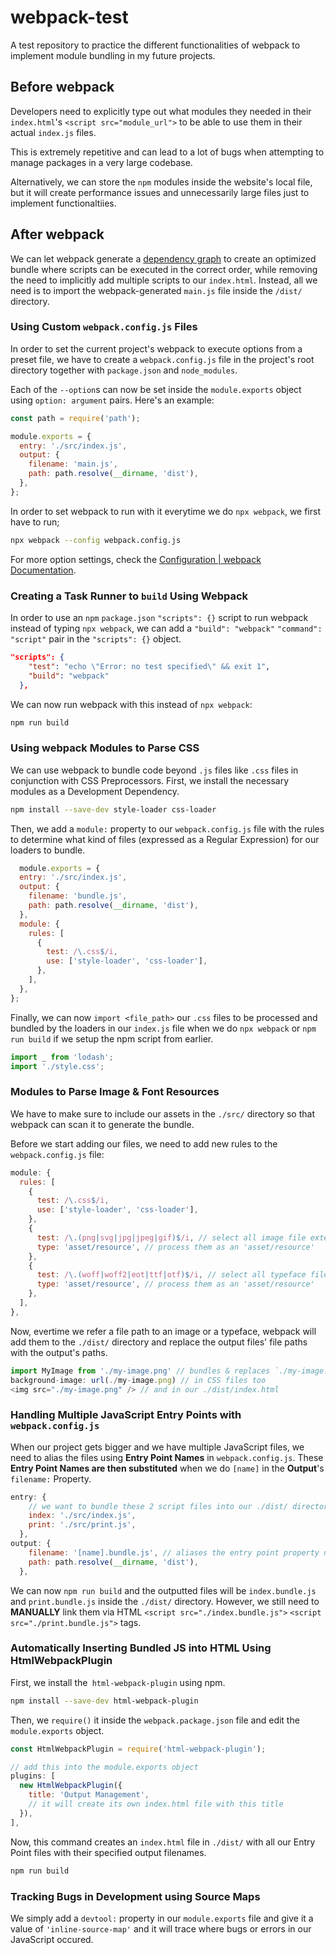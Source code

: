 # webpack-test
A test repository to practice the different functionalities of webpack to implement module bundling in my future projects.

## Before webpack

Developers need to explicitly type out what modules they needed in their `index.html`'s `<script src="module_url">` to be able to use them in their actual `index.js` files.

This is extremely repetitive and can lead to a lot of bugs when attempting to manage packages in a very large codebase.

Alternatively, we can store the `npm` modules inside the website's local file, but it will create performance issues and unnecessarily large files just to implement functionaltiies.

## After webpack

We can let webpack generate a [dependency graph](https://webpack.js.org/concepts/dependency-graph/) to create an optimized bundle where scripts can be executed in the correct order, while removing the need to implicitly add multiple scripts to our `index.html`. Instead, all we need is to import the webpack-generated `main.js` file inside the `/dist/` directory.

### Using Custom `webpack.config.js` Files

In order to set the current project's webpack to execute options from a preset file, we have to create a `webpack.config.js` file in the project's root directory together with `package.json` and `node_modules`.

Each of the `--option`s can now be set inside the `module.exports` object using `option: argument` pairs. Here's an example:

```JavaScript
const path = require('path');

module.exports = {
  entry: './src/index.js',
  output: {
    filename: 'main.js',
    path: path.resolve(__dirname, 'dist'),
  },
};
```

In order to set webpack to run with it everytime we do `npx webpack`, we first have to run;

```bash
npx webpack --config webpack.config.js
```

For more option settings, check the [Configuration | webpack Documentation](https://webpack.js.org/configuration/).

### Creating a Task Runner to `build` Using Webpack

In order to use an `npm` `package.json` `"scripts": {}` script to run webpack instead of typing `npx webpack`, we can add a `"build": "webpack"` `"command": "script"` pair in the `"scripts": {}` object.

```JSON
"scripts": {
    "test": "echo \"Error: no test specified\" && exit 1",
    "build": "webpack"
  },
  ```

  We can now run webpack with this instead of `npx webpack`:
  
  ```bash
  npm run build
  ```

### Using webpack Modules to Parse CSS

We can use webpack to bundle code beyond `.js` files like `.css` files in conjunction with CSS Preprocessors. First, we install the necessary modules as a Development Dependency.

```bash
npm install --save-dev style-loader css-loader
```

Then, we add a `module:` property to our `webpack.config.js` file with the rules to determine what kind of files (expressed as a Regular Expression) for our loaders to bundle.

```JavaScript
  module.exports = {
  entry: './src/index.js',
  output: {
    filename: 'bundle.js',
    path: path.resolve(__dirname, 'dist'),
  },
  module: {
    rules: [
      {
        test: /\.css$/i,
        use: ['style-loader', 'css-loader'],
      },
    ],
  },
};
```

Finally, we can now `import <file_path>` our `.css` files to be processed and bundled by the loaders in our `index.js` file when we do `npx webpack` or `npm run build` if we setup the npm script from earlier.

```JavaScript
import _ from 'lodash';
import './style.css';
```

### Modules to Parse Image & Font Resources

We have to make sure to include our assets in the `./src/` directory so that webpack can scan it to generate the bundle.

Before we start adding our files, we need to add new rules to the `webpack.config.js` file:

```JavaScript
module: {
  rules: [
    {
      test: /\.css$/i,
      use: ['style-loader', 'css-loader'],
    },
    {
      test: /\.(png|svg|jpg|jpeg|gif)$/i, // select all image file extensions
      type: 'asset/resource', // process them as an 'asset/resource'
    },
    {
      test: /\.(woff|woff2|eot|ttf|otf)$/i, // select all typeface file extensions
      type: 'asset/resource', // process them as an 'asset/resource'
    },
  ],
},
```

Now, evertime we refer a file path to an image or a typeface, webpack will add them to the `./dist/` directory and replace the output files' file paths with the output's paths.

```JavaScript
import MyImage from './my-image.png' // bundles & replaces `./my-image.png` with the `./dist` file path
background-image: url(./my-image.png) // in CSS files too
<img src="./my-image.png" /> // and in our ./dist/index.html
```

### Handling Multiple JavaScript Entry Points with `webpack.config.js`

When our project gets bigger and we have multiple JavaScript files, we need to alias the files using **Entry Point Names** in `webpack.config.js`. These **Entry Point Names are then substituted** when we do `[name]` in the **Output**'s `filename:` Property.

```JavaScript
entry: {
    // we want to bundle these 2 script files into our ./dist/ directory to be used in index.html
    index: './src/index.js',
    print: './src/print.js',
  },
output: {
    filename: '[name].bundle.js', // aliases the entry point property names and their output to the [name] placeholder
    path: path.resolve(__dirname, 'dist'),
  },
```

We can now `npm run build` and the outputted files will be `index.bundle.js` and `print.bundle.js` inside the `./dist/` directory. However, we still need to **MANUALLY** link them via HTML `<script src="./index.bundle.js">` `<script src="./print.bundle.js">` tags.

### Automatically Inserting Bundled JS into HTML Using **HtmlWebpackPlugin**

First, we install the` html-webpack-plugin` using npm.

```bash
npm install --save-dev html-webpack-plugin
```

Then, we `require()` it inside the `webpack.package.json` file and edit the `module.exports` object.

```JavaScript
const HtmlWebpackPlugin = require('html-webpack-plugin');

// add this into the module.exports object
plugins: [
  new HtmlWebpackPlugin({
    title: 'Output Management',
    // it will create its own index.html file with this title
  }),
],
```

Now, this command creates an `index.html` file in `./dist/` with all our Entry Point files with their specified output filenames.

```bash
npm run build
```

### Tracking Bugs in Development using Source Maps

We simply add a `devtool:` property in our `module.exports` file and give it a value of `'inline-source-map'` and it will trace where bugs or errors in our JavaScript occured.